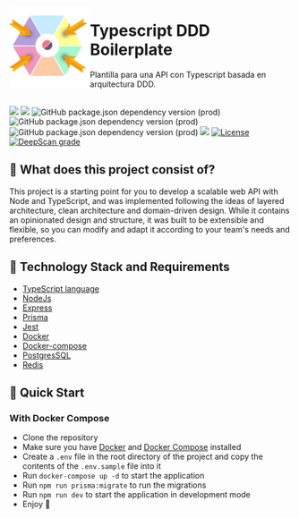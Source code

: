 <img src="https://raw.githubusercontent.com/Bryan-Herrera-DEV/node-ts-ddd-prisma-backend/main/assets/hexagonal_draw.png" align="left" width="144px"> <h1>Typescript DDD Boilerplate</h1>

<p>Plantilla para una API con Typescript basada en arquitectura DDD.</p>
<br>

<div align="center">
    <div align="left">
        <a href="https://app.codacy.com/gh/Bryan-Herrera-DEV/node-ts-ddd-prisma-backend/dashboard?utm_source=gh&utm_medium=referral&utm_content=&utm_campaign=Badge_grade"><img src="https://app.codacy.com/project/badge/Grade/4ba57aba7b18438193dec8d7aca6a807"/></a>
       <a href="https://app.codacy.com/gh/Bryan-Herrera-DEV/node-ts-ddd-prisma-backend/dashboard?utm_source=gh&utm_medium=referral&utm_content=&utm_campaign=Badge_coverage"><img src="https://app.codacy.com/project/badge/Coverage/4ba57aba7b18438193dec8d7aca6a807"/></a>
       <a align="center" href="https://www.npmjs.com/package/express"></a>
        <img alt="GitHub package.json dependency version (prod)" src="https://img.shields.io/github/package-json/dependency-version/bryan-herrera-dev/node-ts-ddd-prisma-backend/express">
      </a>
      <a align="center" href="https://www.npmjs.com/package/jest"></a>
        <img alt="GitHub package.json dependency version (prod)" src="https://img.shields.io/github/package-json/dependency-version/bryan-herrera-dev/node-ts-ddd-prisma-backend/jest">
      </a>
      <a align="center" href="https://www.npmjs.com/package/@prisma/client"></a>
        <img alt="GitHub package.json dependency version (prod)" src="https://img.shields.io/github/package-json/dependency-version/bryan-herrera-dev/node-ts-ddd-prisma-backend/@prisma/client">
      </a>
      <a href="https://github.com/Bryan-Herrera-DEV/node-ts-ddd-prisma-backend/blob/main/CONTRIBUTING.md"><img src="https://img.shields.io/badge/PRs-welcome-brightgreen.svg" /></a>
      <a align="center" href="https://github.com/Bryan-Herrera-DEV/node-ts-ddd-prisma-backend/blob/main/LICENSE.md">
        <img alt="License" src="https://img.shields.io/github/license/bryan-herrera-dev/node-ts-ddd-prisma-backend.svg">
      </a>
      <a href="https://deepscan.io/dashboard#view=project&tid=21638&pid=25046&bid=776814"><img src="https://deepscan.io/api/teams/21638/projects/25046/branches/776814/badge/grade.svg" alt="DeepScan grade"></a>
    </div>
</div>

## 🤔 What does this project consist of?
This project is a starting point for you to develop a scalable web API with Node and TypeScript, and was implemented following the ideas of layered architecture, clean architecture and domain-driven design. While it contains an opinionated design and structure, it was built to be extensible and flexible, so you can modify and adapt it according to your team's needs and preferences.

## 🧱 Technology Stack and Requirements
- [TypeScript language](https://www.typescriptlang.org)
- [NodeJs](https://nodejs.org/en/)
- [Express](https://expressjs.com/)
- [Prisma](https://www.prisma.io)
- [Jest](https://jestjs.io)
- [Docker](https://www.docker.com)
- [Docker-compose](https://docs.docker.com/compose/)
- [PostgresSQL](https://www.postgresql.org)
- [Redis](https://redis.io)

## 🚀 Quick Start
### With Docker Compose
- Clone the repository
- Make sure you have [Docker](https://docs.docker.com/get-docker/) and [Docker Compose](https://docs.docker.com/compose/install/) installed
- Create a `.env` file in the root directory of the project and copy the contents of the `.env.sample` file into it
- Run `docker-compose up -d` to start the application
- Run `npm run prisma:migrate` to run the migrations
- Run `npm run dev` to start the application in development mode
- Enjoy 🎉
